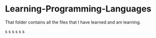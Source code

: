 # Learning-Programming-Languages
That folder contains all the files that I have learned and am learning.

s
s
s
s
s
s
